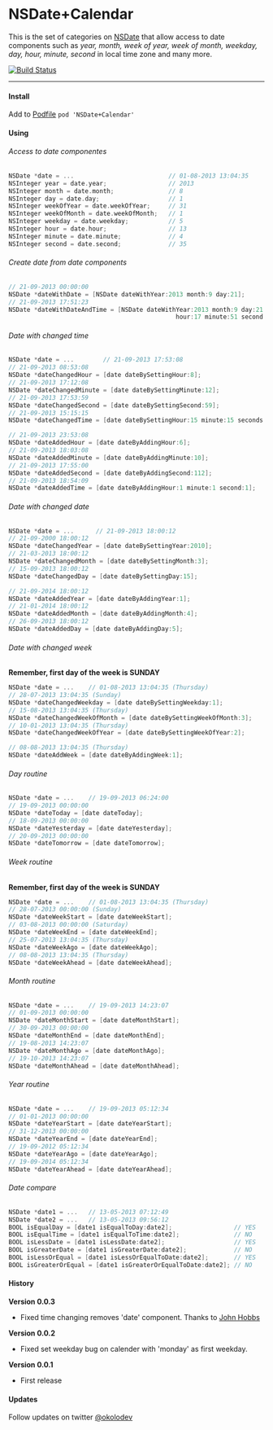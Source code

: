 NSDate+Calendar
===

This is the set of categories on [NSDate](https://developer.apple.com/library/mac/documentation/Cocoa/Reference/Foundation/Classes/NSDate_Class/Reference/Reference.html) that allow access to date components such as *year, month, week of year, week of month, weekday, day, hour, minute, second* in local time zone and many more.

[![Build Status](https://travis-ci.org/belkevich/nsdate-calendar.png?branch=master)](https://travis-ci.org/belkevich/nsdate-calendar)

---

#### Install
Add to [Podfile](http://cocoapods.org/) `pod 'NSDate+Calendar'`

#### Using

###### Access to date componentes

```objective-c
NSDate *date = ...                          // 01-08-2013 13:04:35
NSInteger year = date.year;                 // 2013
NSInteger month = date.month;               // 8
NSInteger day = date.day;                   // 1
NSInteger weekOfYear = date.weekOfYear;     // 31
NSInteger weekOfMonth = date.weekOfMonth;   // 1
NSInteger weekday = date.weekday;           // 5
NSInteger hour = date.hour;                 // 13
NSInteger minute = date.minute;             // 4
NSInteger second = date.second;             // 35
```

###### Create date from date components

```objective-c
// 21-09-2013 00:00:00
NSDate *dateWithDate = [NSDate dateWithYear:2013 month:9 day:21];
// 21-09-2013 17:51:23
NSDate *dateWithDateAndTime = [NSDate dateWithYear:2013 month:9 day:21
                                              hour:17 minute:51 second:23];
```

###### Date with changed time

```objective-c
NSDate *date = ...        // 21-09-2013 17:53:08
// 21-09-2013 08:53:08
NSDate *dateChangedHour = [date dateBySettingHour:8];
// 21-09-2013 17:12:08
NSDate *dateChangedMinute = [date dateBySettingMinute:12];
// 21-09-2013 17:53:59
NSDate *dateChangedSecond = [date dateBySettingSecond:59];
// 21-09-2013 15:15:15
NSDate *dateChangedTime = [date dateBySettingHour:15 minute:15 seconds:15];

// 21-09-2013 23:53:08
NSDate *dateAddedHour = [date dateByAddingHour:6];
// 21-09-2013 18:03:08
NSDate *dateAddedMinute = [date dateByAddingMinute:10];
// 21-09-2013 17:55:00
NSDate *dateAddedSecond = [date dateByAddingSecond:112];
// 21-09-2013 18:54:09
NSDate *dateAddedTime = [date dateByAddingHour:1 minute:1 second:1];
```

###### Date with changed date

```objective-c
NSDate *date = ...      // 21-09-2013 18:00:12
// 21-09-2000 18:00:12
NSDate *dateChangedYear = [date dateBySettingYear:2010];
// 21-03-2013 18:00:12
NSDate *dateChangedMonth = [date dateBySettingMonth:3];
// 15-09-2013 18:00:12
NSDate *dateChangedDay = [date dateBySettingDay:15];

// 21-09-2014 18:00:12
NSDate *dateAddedYear = [date dateByAddingYear:1];
// 21-01-2014 18:00:12
NSDate *dateAddedMonth = [date dateByAddingMonth:4];
// 26-09-2013 18:00:12
NSDate *dateAddedDay = [date dateByAddingDay:5];
```

###### Date with changed week

**Remember, first day of the week is SUNDAY**

```objective-c
NSDate *date = ...    // 01-08-2013 13:04:35 (Thursday)
// 28-07-2013 13:04:35 (Sunday)
NSDate *dateChangedWeekday = [date dateBySettingWeekday:1];
// 15-08-2013 13:04:35 (Thursday)
NSDate *dateChangedWeekOfMonth = [date dateBySettingWeekOfMonth:3];
// 10-01-2013 13:04:35 (Thursday)
NSDate *dateChangedWeekOfYear = [date dateBySettingWeekOfYear:2];

// 08-08-2013 13:04:35 (Thursday)
NSDate *dateAddWeek = [date dateByAddingWeek:1];
```

###### Day routine

```objective-c
NSDate *date = ...    // 19-09-2013 06:24:00
// 19-09-2013 00:00:00
NSDate *dateToday = [date dateToday];
// 18-09-2013 00:00:00
NSDate *dateYesterday = [date dateYesterday];
// 20-09-2013 00:00:00
NSDate *dateTomorrow = [date dateTomorrow];
```

###### Week routine

**Remember, first day of the week is SUNDAY**

```objective-c
NSDate *date = ...    // 01-08-2013 13:04:35 (Thursday)
// 28-07-2013 00:00:00 (Sunday)
NSDate *dateWeekStart = [date dateWeekStart];
// 03-08-2013 00:00:00 (Saturday)
NSDate *dateWeekEnd = [date dateWeekEnd];
// 25-07-2013 13:04:35 (Thursday)
NSDate *dateWeekAgo = [date dateWeekAgo];
// 08-08-2013 13:04:35 (Thursday)
NSDate *dateWeekAhead = [date dateWeekAhead];
```

###### Month routine

```objective-c
NSDate *date = ...    // 19-09-2013 14:23:07
// 01-09-2013 00:00:00
NSDate *dateMonthStart = [date dateMonthStart];
// 30-09-2013 00:00:00
NSDate *dateMonthEnd = [date dateMonthEnd];
// 19-08-2013 14:23:07
NSDate *dateMonthAgo = [date dateMonthAgo];
// 19-10-2013 14:23:07
NSDate *dateMonthAhead = [date dateMonthAhead];
```

###### Year routine

```objective-c
NSDate *date = ...    // 19-09-2013 05:12:34
// 01-01-2013 00:00:00
NSDate *dateYearStart = [date dateYearStart];
// 31-12-2013 00:00:00
NSDate *dateYearEnd = [date dateYearEnd];
// 19-09-2012 05:12:34
NSDate *dateYearAgo = [date dateYearAgo];
// 19-09-2014 05:12:34
NSDate *dateYearAhead = [date dateYearAhead];
```

###### Date compare

```objective-c
NSDate *date1 = ...   // 13-05-2013 07:12:49
NSDate *date2 = ...   // 13-05-2013 09:56:12
BOOL isEqualDay = [date1 isEqualToDay:date2];                 // YES
BOOL isEqualTime = [date1 isEqualToTime:date2];               // NO
BOOL isLessDate = [date1 isLessDate:date2];                   // YES
BOOL isGreaterDate = [date1 isGreaterDate:date2];             // NO
BOOL isLessOrEqual = [date1 isLessOrEqualToDate:date2];       // YES
BOOL isGreaterOrEqual = [date1 isGreaterOrEqualToDate:date2]; // NO
```

#### History 

**Version 0.0.3**
* Fixed time changing removes 'date' component. Thanks to [John Hobbs](https://github.com/jmhobbs)

**Version 0.0.2**
* Fixed set weekday bug on calender with 'monday' as first weekday.

**Version 0.0.1**
* First release

#### Updates

Follow updates on twitter [@okolodev](https://twitter.com/okolodev)

